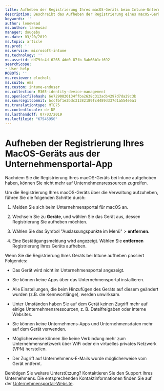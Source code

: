 ```yaml
---
title: Aufheben der Registrierung Ihres macOS-Geräts beim Intune-Unternehmensportal | Microsoft-Dokumentation
description: Beschreibt das Aufheben der Registrierung eines macOS-Geräts beim Unternehmensportal.
keywords: ''
author: lenewsad
ms.author: lanewsad
manager: dougeby
ms.date: 03/20/2019
ms.topic: article
ms.prod: ''
ms.service: microsoft-intune
ms.technology: ''
ms.assetid: dd79fc4d-6265-4dd0-87fb-8ab66b1cf692
searchScope:
- User help
ROBOTS: ''
ms.reviewer: elocholi
ms.suite: ems
ms.custom: intune-enduser
ms.collection: M365-identity-device-management
ms.openlocfilehash: 6e7290820134ffba2638c313adb4297d7da29c3b
ms.sourcegitcommit: bccfbf1e3bdc31382189fc4489d337d1a554e6a1
ms.translationtype: MTE75
ms.contentlocale: de-DE
ms.lasthandoff: 07/03/2019
ms.locfileid: "67545950"
---
```

# <a name="unenroll-your-macos-device-from-company-portal"></a>Aufheben der Registrierung Ihres MacOS-Geräts aus der Unternehmensportal-App

Nachdem Sie die Registrierung Ihres macOS-Geräts bei Intune aufgehoben haben, können Sie nicht mehr auf Unternehmensressourcen zugreifen.

Um die Registrierung Ihres macOS-Geräts über die Verwaltung aufzuheben, führen Sie die folgenden Schritte durch:

1. Melden Sie sich beim Unternehmensportal für macOS an.
2. Wechseln Sie zu **Geräte**, und wählen Sie das Gerät aus, dessen Registrierung Sie aufheben möchten.

3. Wählen Sie das Symbol "Auslassungspunkte im Menü" > **entfernen**.
4. Eine Bestätigungsmeldung wird angezeigt. Wählen Sie **entfernen** Registrierung Ihres Geräts aufheben. 

Wenn Sie die Registrierung Ihres Geräts bei Intune aufheben passiert Folgendes:

- Das Gerät wird nicht im Unternehmensportal angezeigt.

- Sie können keine Apps über das Unternehmensportal installieren.

- Alle Einstellungen, die beim Hinzufügen des Geräts auf diesem geändert wurden (z.B. die Kennwortlänge), werden unwirksam.

- Unter Umständen haben Sie auf dem Gerät keinen Zugriff mehr auf einige Unternehmensressourcen, z. B. Dateifreigaben oder interne Websites.

- Sie können keine Unternehmens-Apps und Unternehmensdaten mehr auf dem Gerät verwenden.

- Möglicherweise können Sie keine Verbindung mehr zum Unternehmensnetzwerk über WiFi oder ein virtuelles privates Netzwerk (VPN) herstellen.

- Der Zugriff auf Unternehmens-E-Mails wurde möglicherweise vom Gerät entfernt.

Benötigen Sie weitere Unterstützung? Kontaktieren Sie den Support Ihres Unternehmens. Die entsprechenden Kontaktinformationen finden Sie auf der [Unternehmensportal-Website](https://go.microsoft.com/fwlink/?linkid=2010980).
